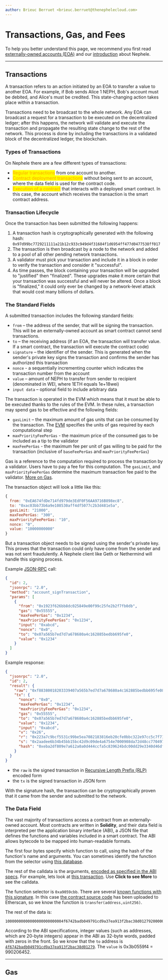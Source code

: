 ```yaml
---
author: Brieuc Berruet <brieuc.berruet@thenephelecloud.com>
---
```


# Transactions, Gas, and Fees

To help you better understand this page, we recommend you first read [externally-owned accounts (EOA)](accounts.md) and our [introduction](../../../../introduction/) about Nephele.

***

## Transactions

A transaction refers to an action initiated by an EOA to transfer a value to another EOA. For example, if Bob sends Alice 1 NEPH, Bob's account must be debited, and Alice's must be credited. This state-changing action takes place within a transaction.&#x20;

Transactions need to be broadcast to the whole network. Any EOA can broadcast a request for a transaction to be executed on the decentralized ledger; after this happens, the network will validate and execute the transaction and propagate the resulting state change to the rest of the network. This process is done by including the transactions in a validated block of the decentralized ledger, the blockchain.

### Types of Transactions <a href="#types-of-transactions" id="types-of-transactions"></a>

On Nephele there are a few different types of transactions:

* <mark style="color:orange;">Regular transactions</mark> from one account to another.
* <mark style="color:orange;">Contract deployment transactions</mark> without being sent to an account, where the data field is used for the contract code.
* <mark style="color:orange;">Execution of a contract</mark> that interacts with a deployed smart contract. In this case, the account which receives the transaction is the smart contract address.

### Transaction Lifecycle <a href="#transaction-lifecycle" id="transaction-lifecycle"></a>

Once the transaction has been submitted the following happens:

1. A transaction hash is cryptographically generated with the following hash: `0x97d99bc7729211111a21b12c933c949d4f31684f1d6954ff477d0477538ff017`
2. The transaction is then broadcast by a node to the network and added to a pool of all other pending network transactions.
3. A validator must pick your transaction and include it in a block in order to verify the transaction and consider it "successful".
4. As time passes, the block containing your transaction will be upgraded to "justified" then "finalized". These upgrades make it more certain that your transaction was successful and will never be altered. Once a block is "finalized," it could only ever be changed by a network-level attack that would cost many billions of dollars.

### The Standard Fields

A submitted transaction includes the following standard fields:

* `from` – the address of the sender, that will be signing the transaction. This will be an externally-owned account as smart contract cannot send transactions.
* `to` – the receiving address (if an EOA, the transaction will transfer value. If a smart contract, the transaction will execute the contract code)
* `signature` – the identifier of the sender. This is generated when the sender's private key signs the transaction and confirms the sender has authorized this transaction
* `nonce` - a sequentially incrementing counter which indicates the transaction number from the account
* `value` – amount of NEPH to transfer from sender to recipient (denominated in WEI, where 1ETH equals 1e+18wei)
* `input data` – optional field to include arbitrary data

The transaction is operated in the EVM which means that it must be able to be executed thanks to the rules of the EVM. In these rules, a transaction may spend gas to be effective and the following fields:

* `gasLimit` – the maximum amount of gas units that can be consumed by the transaction. The [EVM](../../../../../developers/docs/evm/opcodes/) specifies the units of gas required by each computational step
* `maxPriorityFeePerGas` - the maximum price of the consumed gas to be included as a tip to the validator
* `maxFeePerGas` - the maximum fee per unit of gas willing to be paid for the transaction (inclusive of `baseFeePerGas` and `maxPriorityFeePerGas`)

Gas is a reference to the computation required to process the transaction by a validator. Users have to pay a fee for this computation. The `gasLimit`, and `maxPriorityFeePerGas` determine the maximum transaction fee paid to the validator. [More on Gas](../../../../../developers/docs/gas/).

The transaction object will look a little like this:

```js
{
  from: "0xEA674fdDe714fd979de3EdF0F56AA9716B898ec8",
  to: "0xac03bb73b6a9e108530aff4df5077c2b3d481e5a",
  gasLimit: "21000",
  maxFeePerGas: "300",
  maxPriorityFeePerGas: "10",
  nonce: "0",
  value: "10000000000"
}
```

But a transaction object needs to be signed using the sender's private key. This proves that the transaction could only have come from the sender and was not sent fraudulently. A Nephele client like Geth or Nethermind will handle this signing process.

Example [JSON-RPC](../../../../../developers/docs/apis/json-rpc/) call:

```json
{
  "id": 2,
  "jsonrpc": "2.0",
  "method": "account_signTransaction",
  "params": [
    {
      "from": "0x1923f626bb8dc025849e00f99c25fe2b2f7fb0db",
      "gas": "0x55555",
      "maxFeePerGas": "0x1234",
      "maxPriorityFeePerGas": "0x1234",
      "input": "0xabcd",
      "nonce": "0x0",
      "to": "0x07a565b7ed7d7a678680a4c162885bedbb695fe0",
      "value": "0x1234"
    }
  ]
}
```

Example response:

```json
{
  "jsonrpc": "2.0",
  "id": 2,
  "result": {
    "raw": "0xf88380018203339407a565b7ed7d7a678680a4c162885bedbb695fe080a44401a6e4000000000000000000000000000000000000000000000000000000000000001226a0223a7c9bcf5531c99be5ea7082183816eb20cfe0bbc322e97cc5c7f71ab8b20ea02aadee6b34b45bb15bc42d9c09de4a6754e7000908da72d48cc7704971491663",
    "tx": {
      "nonce": "0x0",
      "maxFeePerGas": "0x1234",
      "maxPriorityFeePerGas": "0x1234",
      "gas": "0x55555",
      "to": "0x07a565b7ed7d7a678680a4c162885bedbb695fe0",
      "value": "0x1234",
      "input": "0xabcd",
      "v": "0x26",
      "r": "0x223a7c9bcf5531c99be5ea7082183816eb20cfe0bbc322e97cc5c7f71ab8b20e",
      "s": "0x2aadee6b34b45bb15bc42d9c09de4a6754e7000908da72d48cc7704971491663",
      "hash": "0xeba2df809e7a612a0a0d444ccfa5c839624bdc00dd29e3340d46df3870f8a30e"
    }
  }
}
```

* the `raw` is the signed transaction in [Recursive Length Prefix (RLP)](../../../../../developers/docs/data-structures-and-encoding/rlp/) encoded form
* the `tx` is the signed transaction in JSON form

With the signature hash, the transaction can be cryptographically proven that it came from the sender and submitted to the network.

### The Data Field <a href="#the-data-field" id="the-data-field"></a>

The vast majority of transactions access a contract from an externally-owned account. Most contracts are written in **Solidity**, and their data field is interpreted per the application binary interface (ABI), a JSON file that defines the functions and variables included in a smart contract. The ABI allows bytecode to be mapped into human-readable formats.

The first four bytes specify which function to call, using the hash of the function's name and arguments. You can sometimes identify the function from the selector using [this database](https://www.4byte.directory/signatures/).

The rest of the calldata is the arguments, [encoded as specified in the ABI specs](https://docs.soliditylang.org/en/latest/abi-spec.html#formal-specification-of-the-encoding). For example, lets look at [this transaction](https://etherscan.io/tx/0xd0dcbe007569fcfa1902dae0ab8b4e078efe42e231786312289b1eee5590f6a1). Use **Click to see More** to see the calldata.

The function selector is `0xa9059cbb`. There are several [known functions with this signature](https://www.4byte.directory/signatures/?bytes4\_signature=0xa9059cbb). In this case [the contract source code](https://etherscan.io/address/0xa0b86991c6218b36c1d19d4a2e9eb0ce3606eb48#code) has been uploaded to Etherscan, so we know the function is `transfer(address,uint256)`.

The rest of the data is:

```
10000000000000000000000004f6742badb049791cd9a37ea913f2bac38d012792000000000000000000000000000000000000000000000000000000003b0559f4
```

According to the ABI specifications, integer values (such as addresses, which are 20-byte integers) appear in the ABI as 32-byte words, padded with zeros in the front. So we know that the `to` address is [`4f6742badb049791cd9a37ea913f2bac38d01279`](https://etherscan.io/address/0x4f6742badb049791cd9a37ea913f2bac38d01279). The `value` is 0x3b0559f4 = 990206452.

***

## Gas



